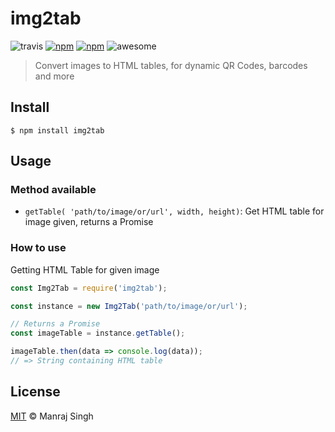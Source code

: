 # img2tab
![travis](https://travis-ci.org/ManrajGrover/img2tab.svg?branch=master) [![npm](https://img.shields.io/npm/v/img2tab.svg?maxAge=2592000?style=flat-square)](https://www.npmjs.com/package/img2tab) [![npm](https://img.shields.io/npm/dt/img2tab.svg?maxAge=2592000?style=flat-square)](https://www.npmjs.com/package/img2tab) ![awesome](https://img.shields.io/badge/awesome-yes-green.svg)

> Convert images to HTML tables, for dynamic QR Codes, barcodes and more

## Install

```
$ npm install img2tab
```

## Usage

### Method available

* `getTable( 'path/to/image/or/url', width, height)`: Get HTML table for image given, returns a Promise

### How to use

Getting HTML Table for given image

```javascript
const Img2Tab = require('img2tab');

const instance = new Img2Tab('path/to/image/or/url');

// Returns a Promise
const imageTable = instance.getTable();

imageTable.then(data => console.log(data));
// => String containing HTML table
```

## License

[MIT](https://github.com/ManrajGrover/img2tab/blob/master/LICENSE) © Manraj Singh
